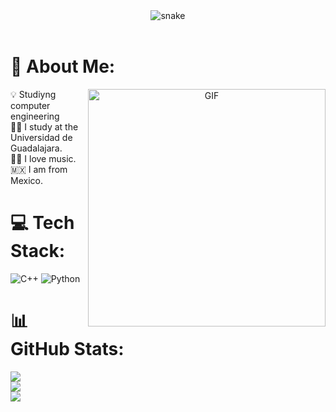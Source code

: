 
<div align="center">
  <img  src="https://media.giphy.com/media/800iiDTaNNFOwytONV/giphy.gif"
       alt="snake" /></a>
</div>
<br>

# 💫 About Me:
<a target="_blank" align="center">
  <img align="right" top="380" height="380" width="380" alt="GIF" src="https://i.pinimg.com/originals/5a/10/a8/5a10a8ddb87313729f2ab391a32aeec4.jpg">
</a>
💡 Studiyng computer engineering<br>
👨‍💻 I study at the Universidad de Guadalajara.<br>
🎵🎼 I love music.<br>
🇲🇽 I am from Mexico.<br>


# 💻 Tech Stack:
![C++](https://img.shields.io/badge/c++-%2300599C.svg?style=flat&logo=c%2B%2B&logoColor=white) ![Python](https://img.shields.io/badge/python-3670A0?style=flat&logo=python&logoColor=ffdd54)
# 📊 GitHub Stats:
![](https://github-readme-stats.vercel.app/api?username=SantiagoJG08&theme=dark&hide_border=false&include_all_commits=false&count_private=false)<br/>
![](https://github-readme-streak-stats.herokuapp.com/?user=SantiagoJG08&theme=dark&hide_border=false)<br/>
![](https://github-readme-stats.vercel.app/api/top-langs/?username=SantiagoJG08&theme=dark&hide_border=false&include_all_commits=false&count_private=false&layout=compact)
